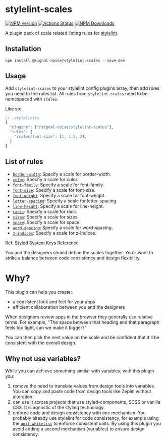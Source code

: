 # stylelint-scales

[![NPM version](https://img.shields.io/npm/v/@signal-noise/stylelint-scales.svg)](https://www.npmjs.com/package/@signal-noise/stylelint-scales) [![Actions Status](https://github.com/signal-noise/stylelint-scales/workflows/node-ci/badge.svg)](https://github.com/signal-noise/stylelint-scales/actions) [![NPM Downloads](https://img.shields.io/npm/dm/@signal-noise/stylelint-scales.svg)](https://npmcharts.com/compare/@signal-noise/stylelint-scales?minimal=true)

A plugin pack of scale related linting rules for [stylelint](https://stylelint.io).

## Installation

```
npm install @signal-noise/stylelint-scales --save-dev
```

## Usage

Add `stylelint-scales` to your stylelint config plugins array, then add rules you need to the rules list. All rules from `stylelint-scales` need to be namespaced with `scales`.

Like so:

```js
// .stylelintrc
{
  "plugins": ["@signal-noise/stylelint-scales"],
  "rules": {
    "scales/font-size": [1, 1.5, 2],
  }
}
```

## List of rules

- [`border-width`](./lib/rules/border-width/README.md): Specify a scale for border-width.
- [`color`](./lib/rules/color/README.md): Specify a scale for color.
- [`font-family`](./lib/rules/font-family/README.md): Specify a scale for font-family.
- [`font-size`](./lib/rules/font-size/README.md): Specify a scale for font-size.
- [`font-weight`](./lib/rules/font-weight/README.md): Specify a scale for font-weight.
- [`letter-spacing`](./lib/rules/letter-spacing/README.md): Specify a scale for letter-spacing.
- [`line-height`](./lib/rules/line-height/README.md): Specify a scale for line-height.
- [`radii`](./lib/rules/radii/README.md): Specify a scale for radii.
- [`sizes`](./lib/rules/sizes/README.md): Specify a scale for sizes.
- [`space`](./lib/rules/space/README.md): Specify a scale for space.
- [`word-spacing`](./lib/rules/word-spacing/README.md): Specify a scale for word-spacing.
- [`z-indices`](./lib/rules/z-indices/README.md): Specify a scale for z-indices.

Ref: [Styled System Keys Reference](https://styled-system.com/theme-specification#key-reference)

You and the designers should define the scales together. You'll want to strike a balance between code consistency and design flexibility.

# Why?

This plugin can help you create:

- a consistent look and feel for your apps
- efficient collaboration between you and the designers

When designers review apps in the browser they generally use relative terms. For example, "The space between that heading and that paragraph feels too tight, can we make it bigger?"

You can then pick the next value on the scale and be confident that it'll be consistent with the overall design.

## Why not use variables?

While you can achieve something similar with variables, with this plugin you:

1. remove the need to translate values from design tools into variables. You can copy and paste code from design tools like Zeplin without alteration.
2. can use it across projects that use styled-components, SCSS or vanilla CSS. It is agnostic of the styling technology.
3. enforce code and design consistency with one mechanism. You probably already use stylelint for code consistency, for example using the [`unit-whitelist`](https://stylelint.io/user-guide/rules/unit-whitelist) to enforce consistent units. By using this plugin you avoid adding a second mechanism (variables) to ensure design consistency.
